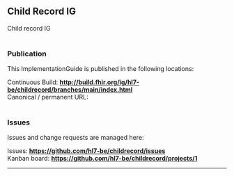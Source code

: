 Child Record IG
---
Child record IG
<br> </br>
###
### Publication
This ImplementationGuide is published in the following locations:

Continuous Build: __http://build.fhir.org/ig/hl7-be/childrecord/branches/main/index.html__  
Canonical / permanent URL: 
<br> </br>

### Issues
Issues and change requests are managed here:  

Issues:  __https://github.com/hl7-be/childrecord/issues__  
Kanban board:  __https://github.com/hl7-be/childrecord/projects/1__  

---



